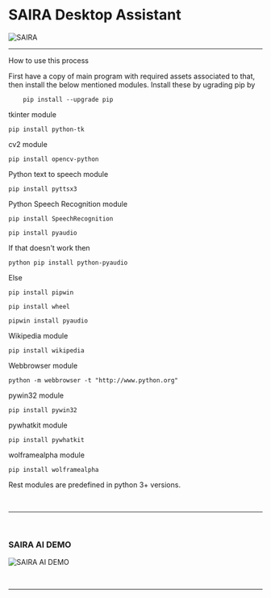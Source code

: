 # SAIRA Desktop Assistant

![SAIRA](https://github.com/anubhavv1998/SAIRA-Desktop-Assistant/blob/main/Assets/SAIRA.gif)

<hr>
How to use this process

First have a copy of main program with required assets associated to that, then install the below mentioned modules. Install these by ugrading pip by 
		
		pip install --upgrade pip

tkinter module
	
	pip install python-tk

cv2 module

	pip install opencv-python

Python text to speech module
		
	pip install pyttsx3

Python Speech Recognition module
	
	pip install SpeechRecognition

	pip install pyaudio

If that doesn't work then

	python pip install python-pyaudio

Else

	pip install pipwin

	pip install wheel

	pipwin install pyaudio

Wikipedia module

	pip install wikipedia

Webbrowser module

	python -m webbrowser -t "http://www.python.org"

pywin32 module

	pip install pywin32

pywhatkit module

	pip install pywhatkit

wolframealpha module

	pip install wolframealpha
	
Rest modules are predefined in python 3+ versions.

<br>
<hr>
<br>

### SAIRA AI DEMO<br>
<p align="center">
	
![SAIRA AI DEMO](https://github.com/anubhavv1998/SAIRA-Desktop-Assistant/blob/main/Assets/SAIRA%20Demo.gif)

</p>
<br>
<hr>

